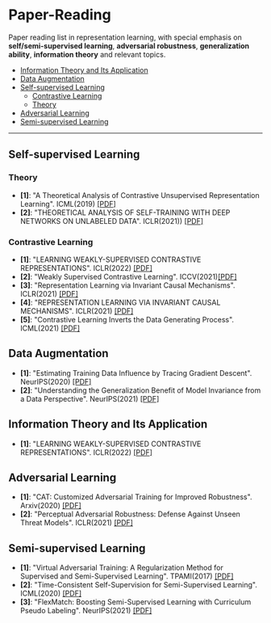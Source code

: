 ﻿# Paper-Reading
Paper reading list in representation learning, with special emphasis on **self/semi-supervised learning**, **adversarial robustness**, **generalization ability**, **information theory** and relevant topics.

- [Information Theory and Its Application](#Information-Theory-and-Its-Application)
- [Data Augmentation](#Data-augmentation)
- [Self-supervised Learning](#Self-supervised-learning)
  - [Contrastive Learning](#Contrastive-Learning)
  - [Theory](#Theory)
- [Adversarial Learning](#Adversarial-Learning)
- [Semi-supervised Learning](#Semi-supervised-learning)


***

## Self-supervised Learning
### Theory
* **[1]**: "A Theoretical Analysis of Contrastive Unsupervised Representation Learning". ICML(2019) [[PDF]](http://proceedings.mlr.press/v97/saunshi19a/saunshi19a.pdf)
* **[2]**: "THEORETICAL ANALYSIS OF SELF-TRAINING WITH DEEP NETWORKS ON UNLABELED DATA". ICLR(2021)) [[PDF]](https://openreview.net/pdf?id=rC8sJ4i6kaH)

### Contrastive Learning
* **[1]**: "LEARNING WEAKLY-SUPERVISED CONTRASTIVE REPRESENTATIONS". ICLR(2022) [[PDF]](https://openreview.net/pdf?id=MSwEFaztwkE)
* **[2]**: "Weakly Supervised Contrastive Learning". ICCV(2021)[[PDF]](https://openaccess.thecvf.com/content/ICCV2021/papers/Zheng_Weakly_Supervised_Contrastive_Learning_ICCV_2021_paper.pdf)
* **[3]**: "Representation Learning via Invariant Causal Mechanisms". ICLR(2021) [[PDF]](https://arxiv.org/pdf/2010.07922.pdf)
* **[4]**: "REPRESENTATION LEARNING VIA INVARIANT CAUSAL MECHANISMS". ICLR(2021) [[PDF]](https://arxiv.org/pdf/2010.07922.pdf)
* **[5]**: "Contrastive Learning Inverts the Data Generating Process". ICML(2021) [[PDF]](https://arxiv.org/pdf/2102.08850.pdf)
## Data Augmentation
* **[1]**: "Estimating Training Data Influence by Tracing Gradient Descent". NeurIPS(2020) [[PDF]](https://arxiv.org/pdf/2002.08484.pdf)
* **[2]**: "Understanding the Generalization Benefit of Model Invariance from a Data Perspective". NeurIPS(2021) [[PDF]](https://proceedings.neurips.cc/paper/2021/file/2287c6b8641dd2d21ab050eb9ff795f3-Paper.pdf)

## Information Theory and Its Application
* **[1]**: "LEARNING WEAKLY-SUPERVISED CONTRASTIVE REPRESENTATIONS". ICLR(2022) [[PDF]](https://openreview.net/pdf?id=MSwEFaztwkE)

## Adversarial Learning
* **[1]**: "CAT: Customized Adversarial Training for Improved Robustness". Arxiv(2020) [[PDF]](https://arxiv.org/pdf/2002.06789.pdf)
* **[2]**: "Perceptual Adversarial Robustness: Defense Against Unseen Threat Models". ICLR(2021) [[PDF]](https://arxiv.org/pdf/2006.12655.pdf)

## Semi-supervised Learning
* **[1]**: "Virtual Adversarial Training: A Regularization Method for Supervised and Semi-Supervised Learning". TPAMI(2017) [[PDF]](https://arxiv.org/pdf/1704.03976.pdf)
* **[2]**: "Time-Consistent Self-Supervision for Semi-Supervised Learning". ICML(2020) [[PDF]](http://proceedings.mlr.press/v119/zhou20d/zhou20d.pdf)
* **[3]**: "FlexMatch: Boosting Semi-Supervised Learning
with Curriculum Pseudo Labeling". NeurIPS(2021) [[PDF]](https://arxiv.org/pdf/2110.08263.pdf)


